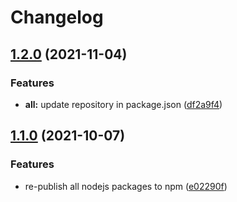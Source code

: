 # Changelog

## [1.2.0](https://www.github.com/animeapis/api-nodejs-client/compare/grbac-v1.1.0...grbac-v1.2.0) (2021-11-04)


### Features

* **all:** update repository in package.json ([df2a9f4](https://www.github.com/animeapis/api-nodejs-client/commit/df2a9f4e1a0f39cee3fb88929f1e775889f21063))

## [1.1.0](https://www.github.com/animeapis/api-nodejs-client/compare/grbac-v1.0.0...grbac-v1.1.0) (2021-10-07)


### Features

* re-publish all nodejs packages to npm ([e02290f](https://www.github.com/animeapis/api-nodejs-client/commit/e02290fa767b60f77fabeabe23697ea51dda791a))
